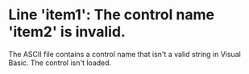 
# Line 'item1': The control name 'item2' is invalid.

The ASCII file contains a control name that isn't a valid string in Visual Basic. The control isn't loaded.

